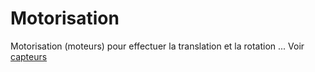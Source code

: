 # Motorisation

Motorisation (moteurs) pour effectuer la translation et la rotation ... Voir [capteurs](capteurs.md)